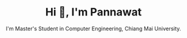 <h1 align="center">Hi 👋, I'm Pannawat</h1>
<p align="center">I'm Master's Student in Computer Engineering, Chiang Mai University.</p>
